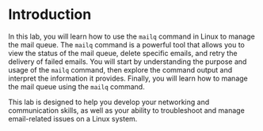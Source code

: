 # Introduction

In this lab, you will learn how to use the `mailq` command in Linux to manage the mail queue. The `mailq` command is a powerful tool that allows you to view the status of the mail queue, delete specific emails, and retry the delivery of failed emails. You will start by understanding the purpose and usage of the `mailq` command, then explore the command output and interpret the information it provides. Finally, you will learn how to manage the mail queue using the `mailq` command.

This lab is designed to help you develop your networking and communication skills, as well as your ability to troubleshoot and manage email-related issues on a Linux system.

